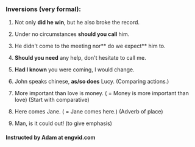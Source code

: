 ### Inversions (very formal):

1. Not only **did he win**, but he also broke the record.

2. Under no circumstances **should you call** him.

3. He didn't come to the meeting nor** do we expect** him to.

4. **Should you need** any help, don't hesitate to call me.

5. **Had I known** you were coming, I would change.

6. John speaks chinese, **as/so does** Lucy. (Comparing actions.)

7. More important than love is money. ( = Money is more important than love) (Start with comparative)

8. Here comes Jane. ( = Jane comes here.) (Adverb of place)

9. Man, is it could out! (to give emphasis)

#### Instructed by Adam at engvid.com

